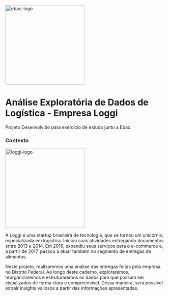 <img width="250px" src="https://raw.githubusercontent.com/andre-marcos-perez/ebac-course-utils/main/media/logo/newebac_logo_black_half.png" alt="ebac-logo">

# Análise Exploratória de Dados de Logística - Empresa Loggi
Projeto Desenvolvido para exercício de estudo junto a Ebac.

### Contexto
<img width="250px" src="https://upload.wikimedia.org/wikipedia/commons/thumb/6/67/Imagem_Logo_Completo_Azul.png/800px-Imagem_Logo_Completo_Azul.png" alt="loggi-logo"> 

A Loggi é uma startup brasileira de tecnologia, que se tornou um unicórnio, especializada em logística. Iniciou suas atividades entregando documentos entre 2013 e 2014. Em 2016, expandiu seus serviços para o e-commerce e, a partir de 2017, passou a atuar também no segmento de entregas de alimentos.


Neste projeto, realizaremos uma análise das entregas feitas pela empresa no Distrito Federal. Ao longo deste caderno, exploraremos, reorganizaremos e estruturaremos os dados para que possam ser visualizados de forma clara e compreensível. Dessa maneira, será possível extrair insights valiosos a partir das informações apresentadas.

